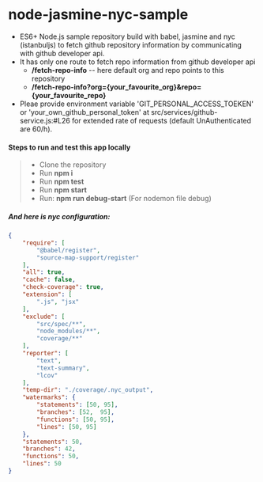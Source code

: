 # node-jasmine-nyc-sample
* ES6+ Node.js sample repository build with babel, jasmine and nyc (istanbuljs) to fetch github repository information by communicating with github developer api.
* It has only one route to fetch repo information from github developer api
    * **/fetch-repo-info**   -- here default org and repo points to this repository
    * **/fetch-repo-info?org={your_favourite_org}&repo={your_favourite_repo}**
* Pleae provide environment variable 'GIT_PERSONAL_ACCESS_TOEKEN' or 'your_own_github_personal_token' at src/services/github-service.js:#L26 for extended rate of requests (default UnAuthenticated are 60/h).

#### Steps to run and test this app locally

> * Clone the repository
> * Run **npm i**
> * Run **npm test**
> * Run **npm start**
> * Run: **npm run debug-start** (For nodemon file debug)

##### And here is nyc configuration:
```JSON
{
    "require": [
        "@babel/register",
        "source-map-support/register"
    ],
    "all": true,
    "cache": false,
    "check-coverage": true,
    "extension": [
        ".js", "jsx"
    ],
    "exclude": [
        "src/spec/**",
        "node_modules/**",
        "coverage/**"
    ],
    "reporter": [
        "text",
        "text-summary",
        "lcov"
    ],
    "temp-dir": "./coverage/.nyc_output",
    "watermarks": {
        "statements": [50, 95],
        "branches": [52,  95],
        "functions": [50, 95],
        "lines": [50, 95]
    },
    "statements": 50,
    "branches": 42,
    "functions": 50,
    "lines": 50
}

````